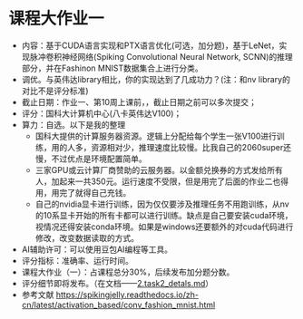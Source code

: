 # 课程大作业一
- 内容：基于CUDA语言实现和PTX语言优化(可选，加分题)，基于LeNet，实现脉冲卷积神经网络(Spiking Convolutional Neural Network, SCNN)的推理部分，并在Fashinon MNIST数据集合上进行分类。
- 调优。与英伟达library相比，你的实现达到了几成功力？(注：和nv library的对比不是评分标准)
- 截止日期：作业一、第10周上课前，，截止日期之前可以多次提交；
- 评分：国科大计算机中心(八卡英伟达V100)；
- 算力：自选。以下是我的整理
    - 国科大提供的计算服务器资源。逻辑上分配给每个学生一张V100进行训练，用的人多，资源相对少，推理速度比较慢。比我自己的2060super还慢，不过优点是环境配置简单。
    - 三家GPU或云计算厂商赞助的云服务器。以金额兑换券的方式发给所有人，加起来一共350元。运行速度不受限，但是用完了后面的作业二也得用，用完了就得自己充钱。
    - 自己的nvidia显卡进行训练，因为仅仅要涉及推理任务不用跑训练，从nv的10系显卡开始的所有卡都可以进行训练。缺点是自己要安装cuda环境，视情况还得安装conda环境。如果是windows还要额外的对cuda代码进行修改，改变数据读取的方式。
- AI辅助许可：可以使用豆包AI编程等工具。
- 评分指标：准确率、运行时间。
- 课程大作业（一）：占课程总分30%，后续发布加分题分数。
- 评分细节即将发布。（在文档——[2.task2_detals.md](./2.task2_details.md)）
- 参考文献 https://spikingjelly.readthedocs.io/zh-cn/latest/activation_based/conv_fashion_mnist.html